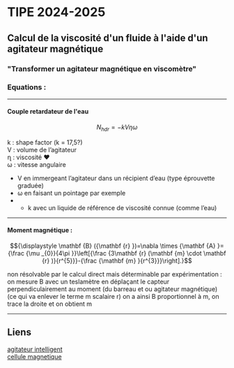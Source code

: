 # TIPE 2024-2025

## Calcul de la viscosité d'un fluide à l'aide d'un agitateur magnétique
### "Transformer un agitateur magnétique en viscomètre"

### Equations : 
***
#### Couple retardateur de l'eau
$$N_{hdr} = -kV\eta\omega$$

k : shape factor (k = 17,5?) <br>
V : volume de l’agitateur  <br>
ղ : viscosité ♥  <br>
ω : vitesse angulaire
\
<span style="color:gray">
 - V en immergeant l’agitateur dans un récipient d’eau (type éprouvette graduée)
 - ω en faisant un pointage par exemple
 - - k avec un liquide de référence de viscosité connue (comme l’eau)
</span>

***
#### Moment magnétique :
$${\displaystyle \mathbf {B} ({\mathbf {r} })=\nabla \times {\mathbf {A} }={\frac {\mu _{0}}{4\pi }}\left[{\frac {3\mathbf {r} (\mathbf {m} \cdot \mathbf {r} )}{r^{5}}}-{\frac {\mathbf {m} }{r^{3}}}\right].}$$

non résolvable par le calcul direct mais déterminable par expérimentation : 
on mesure B avec un teslamètre en déplaçant le capteur perpendiculairement au moment (du barreau et ou agitateur magnétique) (ce qui va enlever le terme m scalaire r) on a ainsi B proportionnel à m, on trace la droite et on obtient m

***
## Liens

[agitateur intelligent](https://wrap.warwick.ac.uk/id/eprint/184482/1/WRAP-real-time-rheological-monitoring-smart-stirrer-2024.pdf)
 <br>[cellule magnetique](https://www.cell.com/action/showPdf?pii=S0006-3495%2887%2983243-5)
